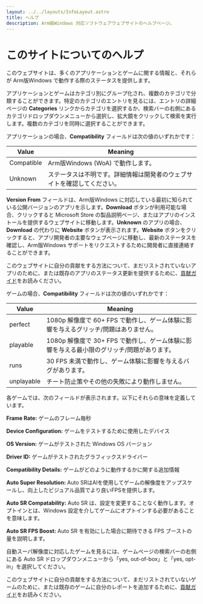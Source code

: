 ```yaml
---
layout: ../../layouts/InfoLayout.astro
title: ヘルプ
description: Arm版Windows 対応ソフトウェアウェブサイトのヘルプページ。
---
```


# このサイトについてのヘルプ

このウェブサイトは、多くのアプリケーションとゲームに関する情報と、それらが Arm版Windows で動作する際のステータスを提供します。

アプリケーションとゲームはカテゴリ別にグループ化され、複数のカテゴリで分類することができます。特定のカテゴリのエントリを見るには、エントリの詳細ページの **Categories** リンクからカテゴリを選択するか、検索バーの右側にあるカテゴリドロップダウンメニューから選択し、拡大鏡をクリックして検索を実行します。複数のカテゴリを同時に選択することができます。

アプリケーションの場合、**Compatibility** フィールドは次の値のいずれかです：

| Value     | Meaning                               |
| --------- | ------------------------------------- |
| Compatible| Arm版Windows (WoA) で動作します。          |
| Unknown   | ステータスは不明です。詳細情報は開発者のウェブサイトを確認してください。|

**Version From** フィールドは、Arm版Windows に対応している最初に知られている公開バージョンのアプリを示します。**Download** ボタンが利用可能な場合、クリックすると Microsoft Store の製品説明ページ、またはアプリのインストールを提供するウェブサイトに移動します。**Unknown** のアプリの場合、**Download** の代わりに **Website** ボタンが表示されます。**Website** ボタンをクリックすると、アプリ開発者の主要なウェブページに移動し、最新のステータスを確認し、Arm版Windows サポートをリクエストするために開発者に直接連絡することができます。

このウェブサイトに自分の貢献をする方法について、まだリストされていないアプリのために、または既存のアプリのステータス更新を提供するために、[貢献ガイド](/ja/contributing)をお読みください。

ゲームの場合、**Compatibility** フィールドは次の値のいずれかです：

| Value      | Meaning                               |
| ---------- | ------------------------------------- |
| perfect    | 1080p 解像度で 60+ FPS で動作し、ゲーム体験に影響を与えるグリッチ/問題はありません。 |
| playable   | 1080p 解像度で 30+ FPS で動作し、ゲーム体験に影響を与える最小限のグリッチ/問題があります。 |
| runs       | 30 FPS 未満で動作し、ゲーム体験に影響を与えるバグがあります。 |
| unplayable | チート防止策やその他の失敗により動作しません。 |

各ゲームでは、次のフィールドが表示されます。以下にそれらの意味を定義しています。

**Frame Rate:** ゲームのフレーム毎秒

**Device Configuration:** ゲームをテストするために使用したデバイス

**OS Version:** ゲームがテストされた Windows OS バージョン

**Driver ID:** ゲームがテストされたグラフィックスドライバー

**Compatibility Details:** ゲームがどのように動作するかに関する追加情報

**Auto Super Resolution:** Auto SRはAIを使用してゲームの解像度をアップスケールし、向上したビジュアル品質でより良いFPSを提供します。

**Auto SR Compatability:** Auto SR は、設定を変更することなく動作します。オプトインとは、Windows 設定を介してゲームにオプトインする必要があることを意味します。

**Auto SR FPS Boost:** Auto SR を有効にした場合に期待できる FPS ブーストの量を説明します。

自動スーパ解像度に対応したゲームを見るには、ゲームページの検索バーの右側にある Auto SR ドロップダウンメニューから「yes, out-of-box」と「yes, opt-in」を選択してください。

このウェブサイトに自分の貢献をする方法について、まだリストされていないゲームのために、または既存のゲームに自分のレポートを追加するために、[貢献ガイド](/ja/contributing)をお読みください。

